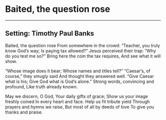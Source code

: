 # Baited, the question rose

***

## Setting: Timothy Paul Banks

Baited, the question rose
From somewhere in the crowd:
“Teacher, you truly know God’s way;
Is paying tax allowed?”
Jesus perceived their trap:
“Why do you test me so?”
Bring here the coin the tax requires, 
And see what it will show.

“Whose image does it bear;
Whose names and titles tell?”
“Caesar’s, of course,” they smugly said
And thought they answered well.
“Give Caesar what is his;
Give God what is God’s alone.”
Strong words, convincing and profound,
Like truth already known.

May we discern, O God,
Your daily gifts of grace;
Show us your image freshly coined
In every heart and face.
Help us fit tribute yield
Through prayers and hymns we raise,
But most of all by deeds of love
To give you thanks and praise.